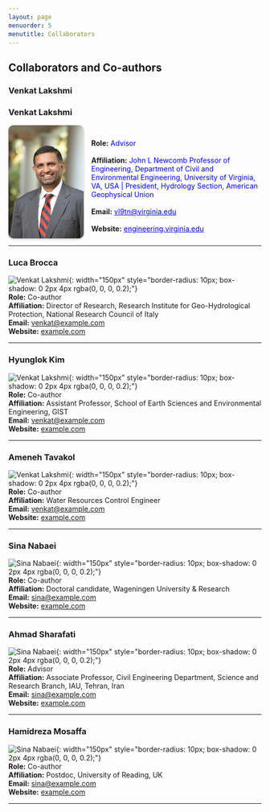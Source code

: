 ```yaml
---
layout: page
menuorder: 5
menutitle: Collaborators
---
```


## Collaborators and Co-authors

### Venkat Lakshmi

### Venkat Lakshmi

<div style="display: flex; align-items: center;">
  <img src="https://raw.githubusercontent.com/MohammadSaeedi-wrm/mohammadsaeedi-wrm.github.io/main/images/Lakshmi01-580x870.jpg" alt="Venkat Lakshmi" style="width: 150px; height: auto; border-radius: 10px; box-shadow: 0 2px 4px rgba(0, 0, 0, 0.2); margin-right: 15px;">
  <div>
    <br>
    <strong>Role:</strong> <span style="color: blue;">Advisor</span><br>
    <br>
    <strong>Affiliation:</strong> <span style="color: blue;">John L Newcomb Professor of Engineering, Department of Civil and Environmental Engineering, University of Virginia, VA, USA | President, Hydrology Section, American Geophysical Union</span><br>
    <br>
    <strong>Email:</strong> <a href="mailto:vl9tn@virginia.edu" style="color: blue;">vl9tn@virginia.edu</a><br>
    <br>
    <strong>Website:</strong> <a href="https://engineering.virginia.edu/faculty/venkataraman-lakshmi" style="color: blue;">engineering.virginia.edu</a>
  </div>
</div>




---
### Luca Brocca
![Venkat Lakshmi](images/venkat_lakshmi.jpg){: width="150px" style="border-radius: 10px; box-shadow: 0 2px 4px rgba(0, 0, 0, 0.2);"}  
**Role:** Co-author  
**Affiliation:** Director of Research, Research Institute for Geo-Hydrological Protection, National Research Council of Italy  
**Email:** [venkat@example.com](mailto:venkat@example.com)  
**Website:** [example.com](https://example.com)

---
### Hyunglok Kim
![Venkat Lakshmi](images/venkat_lakshmi.jpg){: width="150px" style="border-radius: 10px; box-shadow: 0 2px 4px rgba(0, 0, 0, 0.2);"}  
**Role:** Co-author  
**Affiliation:** Assistant Professor, School of Earth Sciences and Environmental Engineering, GIST  
**Email:** [venkat@example.com](mailto:venkat@example.com)  
**Website:** [example.com](https://example.com)

---
### Ameneh Tavakol
![Venkat Lakshmi](images/venkat_lakshmi.jpg){: width="150px" style="border-radius: 10px; box-shadow: 0 2px 4px rgba(0, 0, 0, 0.2);"}  
**Role:** Co-author  
**Affiliation:** Water Resources Control Engineer  
**Email:** [venkat@example.com](mailto:venkat@example.com)  
**Website:** [example.com](https://example.com)

---

### Sina Nabaei
![Sina Nabaei](images/sina_nabaei.jpg){: width="150px" style="border-radius: 10px; box-shadow: 0 2px 4px rgba(0, 0, 0, 0.2);"}  
**Role:** Co-author  
**Affiliation:** Doctoral candidate, Wageningen University & Research  
**Email:** [sina@example.com](mailto:sina@example.com)  
**Website:** [example.com](https://example.com)

---

### Ahmad Sharafati
![Sina Nabaei](images/sina_nabaei.jpg){: width="150px" style="border-radius: 10px; box-shadow: 0 2px 4px rgba(0, 0, 0, 0.2);"}  
**Role:** Advisor  
**Affiliation:** Associate Professor, Civil Engineering Department, Science and Research Branch, IAU, Tehran, Iran  
**Email:** [sina@example.com](mailto:sina@example.com)  
**Website:** [example.com](https://example.com)

---
### Hamidreza Mosaffa
![Sina Nabaei](images/sina_nabaei.jpg){: width="150px" style="border-radius: 10px; box-shadow: 0 2px 4px rgba(0, 0, 0, 0.2);"}  
**Role:** Co-author  
**Affiliation:** Postdoc, University of Reading, UK    
**Email:** [sina@example.com](mailto:sina@example.com)  
**Website:** [example.com](https://example.com)

---
